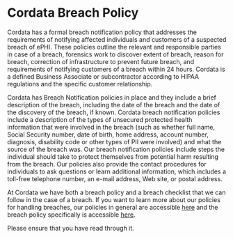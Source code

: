 # Cordata Breach Policy

Cordata has a formal breach notification policy that addresses the requirements of notifying affected individuals and customers of a suspected breach of ePHI. These policies outline the relevant and responsible parties in case of a breach, forensics work to discover extent of breach, reason for breach, correction of infrastructure to prevent future breach, and requirements of notifying customers of a breach within 24 hours. Cordata is a defined Business Associate or subcontractor according to HIPAA regulations and the specific customer relationship.

Cordata has Breach Notification policies in place and they include a brief description of the breach, including the date of the breach and the date of the discovery of the breach, if known. Cordata breach notification policies include a description of the types of unsecured protected health information that were involved in the breach (such as whether full name, Social Security number, date of birth, home address, account number, diagnosis, disability code or other types of PII were involved) and what the source of the breach was. Our breach notification policies include steps the individual should take to protect themselves from potential harm resulting from the breach. Our policies also provide the contact procedures for individuals to ask questions or learn additional information, which includes a toll-free telephone number, an e-mail address, Web site, or postal address.

At Cordata we have both a breach policy and a breach checklist that we can follow in the case of a breach. If you want to learn more about our policies for handling breaches, our policies in general are accessible [here](http://policy.cordatahealth.com) and the breach policy specifically is accessible [here](http://policy.cordatahealth.com/#breach-policy).

Please ensure that you have read through it.
